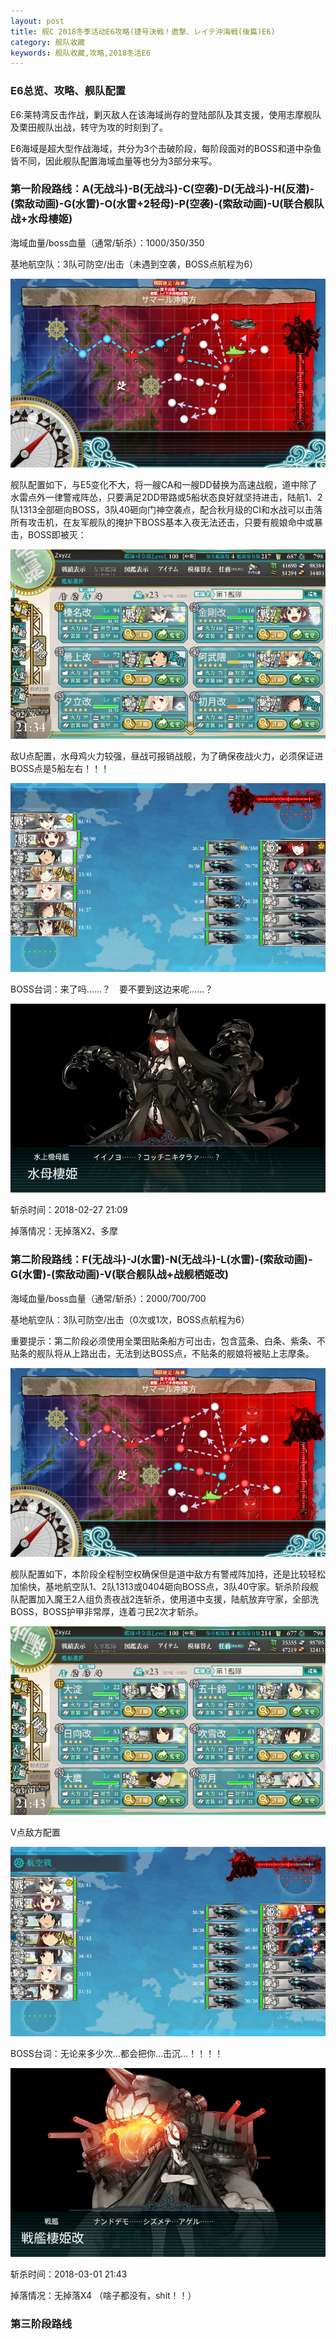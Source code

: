 ```yaml
---
layout: post
title: 舰C 2018冬季活动E6攻略(捷号決戦！邀撃、レイテ沖海戦(後篇)E6)
category: 舰队收藏
keywords: 舰队收藏,攻略,2018冬活E6
---
```

### E6总览、攻略、舰队配置

E6:莱特湾反击作战，剿灭敌人在该海域尚存的登陆部队及其支援，使用志摩舰队及栗田舰队出战，转守为攻的时刻到了。

E6海域是超大型作战海域，共分为3个击破阶段，每阶段面对的BOSS和道中杂鱼皆不同，因此舰队配置海域血量等也分为3部分来写。

### 第一阶段路线：A(无战斗)-B(无战斗)-C(空袭)-D(无战斗)-H(反潜)-(索敌动画)-G(水雷)-O(水雷+2轻母)-P(空袭)-(索敌动画)-U(联合舰队战+水母棲姬)

海域血量/boss血量（通常/斩杀）：1000/350/350

基地航空队：3队可防空/出击（未遇到空袭，BOSS点航程为6）

![海图](https://raw.githubusercontent.com/XSG-Windy/XSG-Windy.github.io/master/_posts/picdata-no%20artical/kancolle-2018winter6001.png)

舰队配置如下，与E5变化不大，将一艘CA和一艘DD替换为高速战舰，道中除了水雷点外一律警戒阵怂，只要满足2DD带路或5船状态良好就坚持进击，陆航1、2队1313全部砸向BOSS，3队40砸向门神空袭点，配合秋月级的CI和水战可以击落所有攻击机，在友军舰队的掩护下BOSS基本入夜无法还击，只要有舰娘命中或暴击，BOSS即被灭：

![舰队配置](https://raw.githubusercontent.com/XSG-Windy/XSG-Windy.github.io/master/_posts/picdata-no%20artical/kancolle-2018winter6002.png)

敌U点配置，水母鸡火力较强，昼战可报销战舰，为了确保夜战火力，必须保证进BOSS点是5船左右！！！

![配置](https://raw.githubusercontent.com/XSG-Windy/XSG-Windy.github.io/master/_posts/picdata-no%20artical/kancolle-2018winter6003.png)

BOSS台词：来了吗……？　要不要到这边来呢……？

![BOSS台词](https://raw.githubusercontent.com/XSG-Windy/XSG-Windy.github.io/master/_posts/picdata-no%20artical/kancolle-2018winter6004.png)

斩杀时间：2018-02-27 21:09

掉落情况：无掉落X2、多摩

### 第二阶段路线：F(无战斗)-J(水雷)-N(无战斗)-L(水雷)-(索敌动画)-G(水雷)-(索敌动画)-V(联合舰队战+战舰栖姬改)

海域血量/boss血量（通常/斩杀）：2000/700/700

基地航空队：3队可防空/出击（0次或1次，BOSS点航程为6）

重要提示：第二阶段必须使用全栗田贴条船方可出击，包含蓝条、白条、紫条、不贴条的舰队将从上路出击，无法到达BOSS点，不贴条的舰娘将被贴上志摩条。

![海图](https://raw.githubusercontent.com/XSG-Windy/XSG-Windy.github.io/master/_posts/picdata-no%20artical/kancolle-2018winter6005.png)

舰队配置如下，本阶段全程制空权确保但是道中敌方有警戒阵加持，还是比较轻松加愉快，基地航空队1、2队1313或0404砸向BOSS点，3队40守家。斩杀阶段舰队配置加入魔王2人组负责夜战2连斩杀，使用道中支援，陆航放弃守家，全部洗BOSS，BOSS护甲非常厚，连着刁民2次才斩杀。

![舰队配置](https://raw.githubusercontent.com/XSG-Windy/XSG-Windy.github.io/master/_posts/picdata-no%20artical/kancolle-2018winter6006.png)

V点敌方配置

![配置](https://raw.githubusercontent.com/XSG-Windy/XSG-Windy.github.io/master/_posts/picdata-no%20artical/kancolle-2018winter6007.png)

BOSS台词：无论来多少次…都会把你…击沉…！！！！

![BOSS台词](https://raw.githubusercontent.com/XSG-Windy/XSG-Windy.github.io/master/_posts/picdata-no%20artical/kancolle-2018winter6008.png)

斩杀时间：2018-03-01 21:43

掉落情况：无掉落X4 （啥子都没有，shit！！）

### 第三阶段路线
